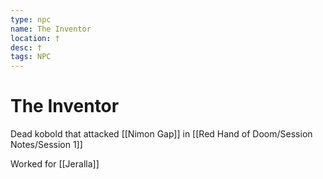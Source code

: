 ```yaml
---
type: npc
name: The Inventor
location: †
desc: †
tags: NPC
---
```


# The Inventor

Dead kobold that attacked [[Nimon Gap]] in [[Red Hand of Doom/Session Notes/Session 1]]

Worked for [[Jeralla]]
